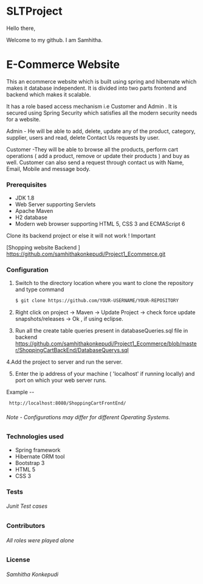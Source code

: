 # SLTProject
Hello there,

Welcome to my github. I am Samhitha.

# E-Commerce Website
 This an ecommerce website which is built using spring and hibernate which makes it database independent. It is divided into two parts frontend and backend which makes it scalable.
 
 It has a role based access mechanism i.e Customer and Admin . It is secured using Spring Security which satisfies all the modern security needs for a website.
 
 Admin - He will be able to add, delete, update any of the product, category, supplier, users and read, delete Contact Us requests by user.
 
 Customer -They will be able to browse all the products, perform cart operations ( add a product, remove or update their products ) and buy as well. Customer can also send a request through contact us with Name, Email, Mobile and message body.
 
### Prerequisites
 - JDK 1.8
 - Web Server supporting Servlets
- Apache Maven
- H2 database
- Modern web browser supporting HTML 5, CSS 3 and ECMAScript 6


 Clone its backend project or else it will not work  ! Important

[Shopping website Backend ]    <https://github.com/samhithakonkepudi/Project1_Ecommerce.git>

### Configuration
1. Switch to the directory location where you want to clone the repository and type  command
    ```sh
    $ git clone https://github.com/YOUR-USERNAME/YOUR-REPOSITORY
    ```
    
2. Right click on project  -> Maven -> Update Project -> check force update snapshots/releases -> Ok  , if using eclipse.

3. Run all the create table queries present in databaseQueries.sql file in backend
<https://github.com/samhithakonkepudi/Project1_Ecommerce/blob/master/ShoppingCartBackEnd/DatabaseQuerys.sql>


4.Add the project to server and run the server.

5. Enter the ip address of your machine ( 'localhost' if running locally) and port on which your web server runs.

Example --
 ```sh
  http://localhost:8080/ShoppingCartFrontEnd/
```
###### Note - Configurations may differ for different Operating Systems.
### Technologies used 
- Spring framework
- Hibernate ORM tool
- Bootstrap 3
- HTML 5
- CSS 3

### Tests
###### Junit Test cases

### Contributors
###### All roles were played alone 

### License
###### Samhitha Konkepudi


